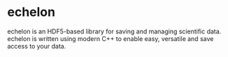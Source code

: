 echelon
=======

echelon is an HDF5-based library for saving and managing scientific data.
echelon is written using modern C++ to enable easy, versatile and save access to your data.

